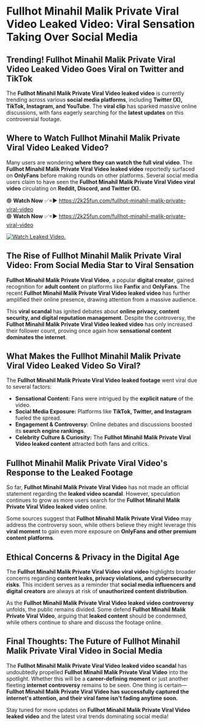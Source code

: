 # Fullhot Minahil Malik Private Viral Video Leaked Video: Viral Sensation Taking Over Social Media

## **Trending! Fullhot Minahil Malik Private Viral Video Leaked Video Goes Viral on Twitter and TikTok**
The **Fullhot Minahil Malik Private Viral Video leaked video** is currently trending across various **social media platforms**, including **Twitter (X), TikTok, Instagram, and YouTube**. The **viral clip** has sparked massive online discussions, with fans eagerly searching for the **latest updates** on this controversial footage.

## **Where to Watch Fullhot Minahil Malik Private Viral Video Leaked Video?**
Many users are wondering **where they can watch the full viral video**. The **Fullhot Minahil Malik Private Viral Video leaked video** reportedly surfaced on **OnlyFans** before making rounds on other platforms. Several social media users claim to have seen the **Fullhot Minahil Malik Private Viral Video viral video** circulating on **Reddit, Discord, and Twitter (X).**

🟢 **Watch Now** ✅=► https://2k25fun.com/fullhot-minahil-malik-private-viral-video  
🟢 **Watch Now** ✅=► https://2k25fun.com/fullhot-minahil-malik-private-viral-video  

[![Watch Leaked Video.](https://miro.medium.com/v2/resize:fit:828/format:webp/1*cilzJN44JGOrTw9NJCrNHA.gif "Watch Leaked Video")](https://2k25fun.com/fullhot-minahil-malik-private-viral-video)

## **The Rise of Fullhot Minahil Malik Private Viral Video: From Social Media Star to Viral Sensation**
**Fullhot Minahil Malik Private Viral Video**, a popular **digital creator**, gained recognition for **adult content** on platforms like **Fanfix** and **OnlyFans**. The recent **Fullhot Minahil Malik Private Viral Video leaked video** has further amplified their online presence, drawing attention from a massive audience.

This **viral scandal** has ignited debates about **online privacy, content security, and digital reputation management**. Despite the controversy, the **Fullhot Minahil Malik Private Viral Video leaked video** has only increased their follower count, proving once again how **sensational content dominates the internet**.

## **What Makes the Fullhot Minahil Malik Private Viral Video Leaked Video So Viral?**
The **Fullhot Minahil Malik Private Viral Video leaked footage** went viral due to several factors:
- **Sensational Content:** Fans were intrigued by the **explicit nature** of the video.
- **Social Media Exposure:** Platforms like **TikTok, Twitter, and Instagram** fueled the spread.
- **Engagement & Controversy:** Online debates and discussions boosted its **search engine rankings**.
- **Celebrity Culture & Curiosity:** The **Fullhot Minahil Malik Private Viral Video leaked content** attracted both fans and critics.

## **Fullhot Minahil Malik Private Viral Video's Response to the Leaked Footage**
So far, **Fullhot Minahil Malik Private Viral Video** has not made an official statement regarding the **leaked video scandal**. However, speculation continues to grow as more users search for the **Fullhot Minahil Malik Private Viral Video leaked video** online.

Some sources suggest that **Fullhot Minahil Malik Private Viral Video** may address the controversy soon, while others believe they might leverage this **viral moment** to gain even more exposure on **OnlyFans and other premium content platforms**.

## **Ethical Concerns & Privacy in the Digital Age**
The **Fullhot Minahil Malik Private Viral Video viral video** highlights broader concerns regarding **content leaks, privacy violations, and cybersecurity risks**. This incident serves as a reminder that **social media influencers and digital creators** are always at risk of **unauthorized content distribution**.

As the **Fullhot Minahil Malik Private Viral Video leaked video controversy** unfolds, the public remains divided. Some defend **Fullhot Minahil Malik Private Viral Video**, arguing that **leaked content** should be condemned, while others continue to share and discuss the footage online.

## **Final Thoughts: The Future of Fullhot Minahil Malik Private Viral Video in Social Media**
The **Fullhot Minahil Malik Private Viral Video leaked video scandal** has undoubtedly propelled **Fullhot Minahil Malik Private Viral Video** into the spotlight. Whether this will be a **career-defining moment** or just another fleeting **internet controversy** remains to be seen. One thing is certain—**Fullhot Minahil Malik Private Viral Video has successfully captured the internet's attention, and their viral fame isn't fading anytime soon.**

Stay tuned for more updates on **Fullhot Minahil Malik Private Viral Video leaked video** and the latest viral trends dominating social media!